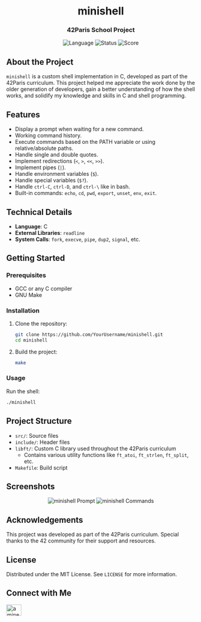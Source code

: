 <h1 align="center">minishell</h1>
<h3 align="center">42Paris School Project</h3>

<p align="center">
  <img src="https://img.shields.io/badge/Language-C-blue.svg" alt="Language">
  <img src="https://img.shields.io/badge/Status-Completed-brightgreen.svg" alt="Status">
  <img src="https://img.shields.io/badge/Score-101%25-brightgreen.svg" alt="Score">
</p>

## About the Project

`minishell` is a custom shell implementation in C, developed as part of the 42Paris curriculum. This project helped me appreciate the work done by the older generation of developers, gain a better understanding of how the shell works, and solidify my knowledge and skills in C and shell programming.

## Features

- Display a prompt when waiting for a new command.
- Working command history.
- Execute commands based on the PATH variable or using relative/absolute paths.
- Handle single and double quotes.
- Implement redirections (`<`, `>`, `<<`, `>>`).
- Implement pipes (`|`).
- Handle environment variables (`$`).
- Handle special variables (`$?`).
- Handle `ctrl-C`, `ctrl-D`, and `ctrl-\` like in bash.
- Built-in commands: `echo`, `cd`, `pwd`, `export`, `unset`, `env`, `exit`.

## Technical Details

- **Language**: C
- **External Libraries**: `readline`
- **System Calls**: `fork`, `execve`, `pipe`, `dup2`, `signal`, etc.

## Getting Started

### Prerequisites

- GCC or any C compiler
- GNU Make

### Installation

1. Clone the repository:
   ```sh
   git clone https://github.com/YourUsername/minishell.git
   cd minishell
   ```

2. Build the project:
   ```sh
   make
   ```

### Usage

Run the shell:
```sh
./minishell
```

## Project Structure

- `src/`: Source files
- `include/`: Header files
- `libft/`: Custom C library used throughout the 42Paris curriculum
  - Contains various utility functions like `ft_atoi`, `ft_strlen`, `ft_split`, etc.
- `Makefile`: Build script

## Screenshots

<p align="center">
  <img src="media/prompt.gif" alt="minishell Prompt">
  <img src="media/commands.gif" alt="minishell Commands">
</p>

## Acknowledgements

This project was developed as part of the 42Paris curriculum. Special thanks to the 42 community for their support and resources.

## License

Distributed under the MIT License. See `LICENSE` for more information.

## Connect with Me

<p align="left">
  <a href="https://www.linkedin.com/in/amine-ouichou-168236345" target="blank"><img align="center" src="https://raw.githubusercontent.com/rahuldkjain/github-profile-readme-generator/master/src/images/icons/Social/linked-in-alt.svg" alt="amine ouichou" height="30" width="40" /></a>
</p>
